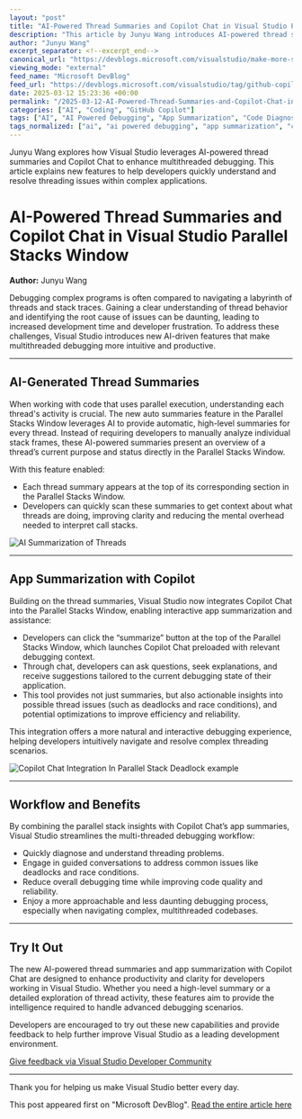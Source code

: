 ```yaml
---
layout: "post"
title: "AI-Powered Thread Summaries and Copilot Chat in Visual Studio Parallel Stacks Window"
description: "This article by Junyu Wang introduces AI-powered thread summaries and Copilot Chat integration in Visual Studio’s Parallel Stacks Window. These features simplify multithreaded debugging by providing concise AI summaries, interactive assistance, and actionable insights, streamlining the process for developers managing complex threading issues."
author: "Junyu Wang"
excerpt_separator: <!--excerpt_end-->
canonical_url: "https://devblogs.microsoft.com/visualstudio/make-more-sense-of-multithreaded-debugging/"
viewing_mode: "external"
feed_name: "Microsoft DevBlog"
feed_url: "https://devblogs.microsoft.com/visualstudio/tag/github-copilot/feed/"
date: 2025-03-12 15:23:36 +00:00
permalink: "/2025-03-12-AI-Powered-Thread-Summaries-and-Copilot-Chat-in-Visual-Studio-Parallel-Stacks-Window.html"
categories: ["AI", "Coding", "GitHub Copilot"]
tags: ["AI", "AI Powered Debugging", "App Summarization", "Code Diagnostics", "Coding", "Copilot Chat", "Data And Analytics", "Deadlocks", "Debug", "Debugging And Diagnostics", "Debugging Tools", "Developer Productivity", "GitHub Copilot", "Interactive Assistance", "Microsoft", "Multithreaded Debugging", "News", "Parallel Stacks Window", "Productivity", "Race Conditions", "Thread Analysis", "Thread Summaries", "VS"]
tags_normalized: ["ai", "ai powered debugging", "app summarization", "code diagnostics", "coding", "copilot chat", "data and analytics", "deadlocks", "debug", "debugging and diagnostics", "debugging tools", "developer productivity", "github copilot", "interactive assistance", "microsoft", "multithreaded debugging", "news", "parallel stacks window", "productivity", "race conditions", "thread analysis", "thread summaries", "vs"]
---
```


Junyu Wang explores how Visual Studio leverages AI-powered thread summaries and Copilot Chat to enhance multithreaded debugging. This article explains new features to help developers quickly understand and resolve threading issues within complex applications.<!--excerpt_end-->

# AI-Powered Thread Summaries and Copilot Chat in Visual Studio Parallel Stacks Window

**Author:** Junyu Wang

Debugging complex programs is often compared to navigating a labyrinth of threads and stack traces. Gaining a clear understanding of thread behavior and identifying the root cause of issues can be daunting, leading to increased development time and developer frustration. To address these challenges, Visual Studio introduces new AI-driven features that make multithreaded debugging more intuitive and productive.

---

## AI-Generated Thread Summaries

When working with code that uses parallel execution, understanding each thread's activity is crucial. The new auto summaries feature in the Parallel Stacks Window leverages AI to provide automatic, high-level summaries for every thread. Instead of requiring developers to manually analyze individual stack frames, these AI-powered summaries present an overview of a thread’s current purpose and status directly in the Parallel Stacks Window.

With this feature enabled:

- Each thread summary appears at the top of its corresponding section in the Parallel Stacks Window.
- Developers can quickly scan these summaries to get context about what threads are doing, improving clarity and reducing the mental overhead needed to interpret call stacks.

![AI Summarization of Threads](https://devblogs.microsoft.com/visualstudio/wp-content/uploads/sites/4/2025/03/ai-summarization-of-threads.png)

---

## App Summarization with Copilot

Building on the thread summaries, Visual Studio now integrates Copilot Chat into the Parallel Stacks Window, enabling interactive app summarization and assistance:

- Developers can click the “summarize” button at the top of the Parallel Stacks Window, which launches Copilot Chat preloaded with relevant debugging context.
- Through chat, developers can ask questions, seek explanations, and receive suggestions tailored to the current debugging state of their application.
- This tool provides not just summaries, but also actionable insights into possible thread issues (such as deadlocks and race conditions), and potential optimizations to improve efficiency and reliability.

This integration offers a more natural and interactive debugging experience, helping developers intuitively navigate and resolve complex threading scenarios.

![Copilot Chat Integration In Parallel Stack Deadlock example](https://devblogs.microsoft.com/visualstudio/wp-content/uploads/sites/4/2025/03/copilot-chat-integration-in-parallel-stack-deadloc-1.png)

---

## Workflow and Benefits

By combining the parallel stack insights with Copilot Chat’s app summaries, Visual Studio streamlines the multi-threaded debugging workflow:

- Quickly diagnose and understand threading problems.
- Engage in guided conversations to address common issues like deadlocks and race conditions.
- Reduce overall debugging time while improving code quality and reliability.
- Enjoy a more approachable and less daunting debugging process, especially when navigating complex, multithreaded codebases.

---

## Try It Out

The new AI-powered thread summaries and app summarization with Copilot Chat are designed to enhance productivity and clarity for developers working in Visual Studio. Whether you need a high-level summary or a detailed exploration of thread activity, these features aim to provide the intelligence required to handle advanced debugging scenarios.

Developers are encouraged to try out these new capabilities and provide feedback to help further improve Visual Studio as a leading development environment.

[Give feedback via Visual Studio Developer Community](https://developercommunity.microsoft.com/VisualStudio)

---

Thank you for helping us make Visual Studio better every day.

This post appeared first on "Microsoft DevBlog". [Read the entire article here](https://devblogs.microsoft.com/visualstudio/make-more-sense-of-multithreaded-debugging/)
